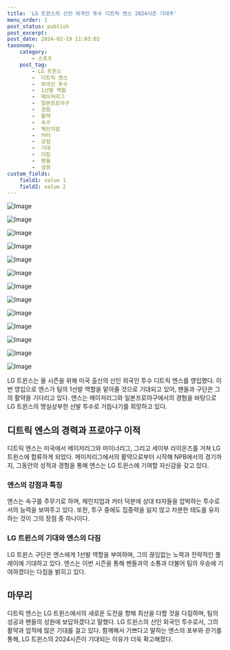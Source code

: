 ```yaml
---
title: 'LG 트윈스의 신인 외국인 투수 디트릭 엔스 2024시즌 기대주'
menu_order: 1
post_status: publish
post_excerpt: 
post_date: 2024-02-19 11:03:02
taxonomy:
    category:
        - 스포츠
    post_tag:
        - LG 트윈스
        -  디트릭 엔스
        -  외국인 투수
        -  1선발 역할
        -  메이저리그
        -  일본프로야구
        -  경험
        -  활약
        -  속구
        -  체인지업
        -  커터
        -  강점
        -  기대
        -  다짐
        -  팬들
        -  성원
custom_fields:
    field1: value 1
    field2: value 2
---
```


![Image](https://imgnews.pstatic.net/image/108/2024/02/13/0003214428_001_20240213064201235.jpg?type=w647)

![Image](https://imgnews.pstatic.net/image/108/2024/02/13/0003214428_002_20240213064201281.jpg?type=w647)

![Image](https://imgnews.pstatic.net/image/108/2024/02/13/0003214428_003_20240213064201479.jpg?type=w647)

![Image](https://imgnews.pstatic.net/image/108/2024/02/13/0003214428_004_20240213064201550.jpg?type=w647)

![Image](https://imgnews.pstatic.net/image/108/2024/02/13/0003214428_005_20240213064201761.jpg?type=w647)

![Image](https://imgnews.pstatic.net/image/108/2024/02/13/0003214428_006_20240213064201845.jpg?type=w647)

![Image](https://imgnews.pstatic.net/image/108/2024/02/13/0003214428_007_20240213064201976.jpg?type=w647)

![Image](https://imgnews.pstatic.net/image/108/2024/02/13/0003214428_008_20240213064202524.jpg?type=w647)

![Image](https://imgnews.pstatic.net/image/108/2024/02/13/0003214428_009_20240213064202586.jpg?type=w647)

![Image](https://imgnews.pstatic.net/image/108/2024/02/13/0003214428_010_20240213064202638.jpg?type=w647)

![Image](https://imgnews.pstatic.net/image/108/2024/02/13/0003214428_011_20240213064202689.jpg?type=w647)

![Image](https://imgnews.pstatic.net/image/108/2024/02/13/0003214428_012_20240213064202905.jpg?type=w647)

![Image](https://imgnews.pstatic.net/image/108/2024/02/13/0003214428_013_20240213064202999.jpg?type=w647)

LG 트윈스는 올 시즌을 위해 미국 출신의 신인 외국인 투수 디트릭 엔스를 영입했다. 이번 영입으로 엔스가 팀의 1선발 역할을 맡아줄 것으로 기대되고 있어, 팬들과 구단은 그의 활약을 기다리고 있다. 엔스는 메이저리그와 일본프로야구에서의 경험을 바탕으로 LG 트윈스의 명실상부한 선발 투수로 거듭나기를 희망하고 있다.
## 디트릭 엔스의 경력과 프로야구 이적
디트릭 엔스는 미국에서 메이저리그와 마이너리그, 그리고 세이부 라이온즈를 거쳐 LG 트윈스에 합류하게 되었다. 메이저리그에서의 활약으로부터 시작해 NPB에서의 경기까지, 그동안의 성적과 경험을 통해 엔스는 LG 트윈스에 기여할 자신감을 갖고 있다.
### 엔스의 강점과 특징
엔스는 속구를 주무기로 하며, 체인지업과 커터 덕분에 상대 타자들을 압박하는 투수로서의 능력을 보여주고 있다. 또한, 투구 중에도 집중력을 잃지 않고 차분한 태도를 유지하는 것이 그의 장점 중 하나이다. 
### LG 트윈스의 기대와 엔스의 다짐
LG 트윈스 구단은 엔스에게 1선발 역할을 부여하며, 그의 끊임없는 노력과 전략적인 플레이에 기대하고 있다. 엔스는 이번 시즌을 통해 팬들과의 소통과 더불어 팀의 우승에 기여하겠다는 다짐을 밝히고 있다.
## 마무리
디트릭 엔스는 LG 트윈스에서의 새로운 도전을 향해 최선을 다할 것을 다짐하며, 팀의 성공과 팬들의 성원에 보답하겠다고 말했다. LG 트윈스의 신인 외국인 투수로서, 그의 활약과 업적에 많은 기대를 걸고 있다. 함께해서 기쁘다고 말하는 엔스의 포부와 끈기를 통해, LG 트윈스의 2024시즌이 기대되는 이유가 더욱 확고해졌다.
